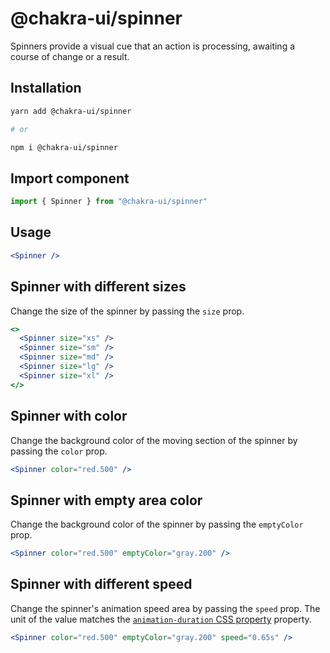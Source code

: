 # @chakra-ui/spinner

Spinners provide a visual cue that an action is processing, awaiting a course of
change or a result.

## Installation

```sh
yarn add @chakra-ui/spinner

# or

npm i @chakra-ui/spinner
```

## Import component

```jsx
import { Spinner } from "@chakra-ui/spinner"
```

## Usage

```jsx
<Spinner />
```

## Spinner with different sizes

Change the size of the spinner by passing the `size` prop.

```jsx
<>
  <Spinner size="xs" />
  <Spinner size="sm" />
  <Spinner size="md" />
  <Spinner size="lg" />
  <Spinner size="xl" />
</>
```

## Spinner with color

Change the background color of the moving section of the spinner by passing the
`color` prop.

```jsx
<Spinner color="red.500" />
```

## Spinner with empty area color

Change the background color of the spinner by passing the `emptyColor` prop.

```jsx
<Spinner color="red.500" emptyColor="gray.200" />
```

## Spinner with different speed

Change the spinner's animation speed area by passing the `speed` prop. The unit
of the value matches the
[`animation-duration` CSS property](https://developer.mozilla.org/en-US/docs/Web/CSS/animation-duration)
property.

```jsx
<Spinner color="red.500" emptyColor="gray.200" speed="0.65s" />
```
